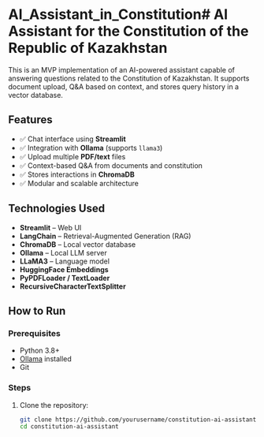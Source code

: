 # AI_Assistant_in_Constitution# AI Assistant for the Constitution of the Republic of Kazakhstan

This is an MVP implementation of an AI-powered assistant capable of answering questions related to the Constitution of Kazakhstan. It supports document upload, Q&A based on context, and stores query history in a vector database.

## Features
- ✅ Chat interface using **Streamlit**
- ✅ Integration with **Ollama** (supports `llama3`)
- ✅ Upload multiple **PDF/text** files
- ✅ Context-based Q&A from documents and constitution
- ✅ Stores interactions in **ChromaDB**
- ✅ Modular and scalable architecture

## Technologies Used
- **Streamlit** – Web UI
- **LangChain** – Retrieval-Augmented Generation (RAG)
- **ChromaDB** – Local vector database
- **Ollama** – Local LLM server
- **LLaMA3** – Language model
- **HuggingFace Embeddings**
- **PyPDFLoader / TextLoader**
- **RecursiveCharacterTextSplitter**

## How to Run

### Prerequisites
- Python 3.8+
- [Ollama](https://ollama.ai ) installed
- Git

### Steps
1. Clone the repository:
   ```bash
   git clone https://github.com/yourusername/constitution-ai-assistant.git 
   cd constitution-ai-assistant